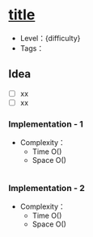 # [title](url)

- Level：{difficulty}
- Tags：

## Idea

- [ ] xx
- [ ] xx

### Implementation - 1

- Complexity：
  - Time O()
  - Space O()

``` c++

```

### Implementation - 2

- Complexity：
  - Time O()
  - Space O()

``` python

```


